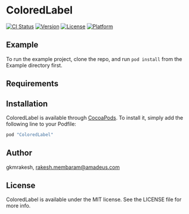 # ColoredLabel

[![CI Status](http://img.shields.io/travis/gkmrakesh/ColoredLabel.svg?style=flat)](https://travis-ci.org/gkmrakesh/ColoredLabel)
[![Version](https://img.shields.io/cocoapods/v/ColoredLabel.svg?style=flat)](http://cocoapods.org/pods/ColoredLabel)
[![License](https://img.shields.io/cocoapods/l/ColoredLabel.svg?style=flat)](http://cocoapods.org/pods/ColoredLabel)
[![Platform](https://img.shields.io/cocoapods/p/ColoredLabel.svg?style=flat)](http://cocoapods.org/pods/ColoredLabel)

## Example

To run the example project, clone the repo, and run `pod install` from the Example directory first.

## Requirements

## Installation

ColoredLabel is available through [CocoaPods](http://cocoapods.org). To install
it, simply add the following line to your Podfile:

```ruby
pod "ColoredLabel"
```

## Author

gkmrakesh, rakesh.membaram@amadeus.com

## License

ColoredLabel is available under the MIT license. See the LICENSE file for more info.
